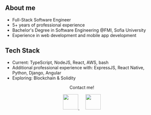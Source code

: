 ## About me
- Full-Stack Software Engineer
- 5+ years of professional experience
- Bachelor's Degree in Software Engineering @FMI, Sofia University
- Experience in web development and mobile app development

## Tech Stack
- Current: TypeScript, NodeJS, React, AWS, bash
- Additional professional experience with: ExpressJS, React Native, Python, Django, Angular
- Exploring: Blockchain & Solidity

<p align="center">
    Contact me!
</p>


<div align="center">
  <a href="mailto:radinadineva@icloud.com" style="margin-right: 20px;">
    <img src="https://github.com/user-attachments/assets/add77b4c-9e8d-4970-96e6-08cb6dfcc7ce" width="50" height="50">
  </a>
  
  <a href="https://www.linkedin.com/in/radina-dineva/">
    <img src="https://github.com/user-attachments/assets/bd5cb2b3-0fb0-4f22-b65b-95c4fde30720" width="50" height="50" />
  </a>
</div>
